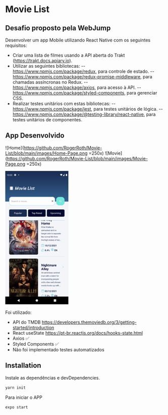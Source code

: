 # Movie List
## Desafio proposto pela WebJump

Desenvolver um app Mobile utilizando React Native com os seguintes requisitos:
- Criar uma lista de filmes usando a API aberta do Trakt (https://trakt.docs.apiary.io).
- Utilizar as seguintes bibliotecas:
-- https://www.npmjs.com/package/redux, para controle de estado.
-- https://www.npmjs.com/package/redux-promise-middleware, para chamadas assíncronas no Redux.
-- https://www.npmjs.com/package/axios, para acesso à API.
-- https://www.npmjs.com/package/styled-components, para gerenciar CSS.
- Realizar testes unitários com estas bibliotecas:
-- <https://www.npmjs.com/package/jest>, para testes unitários de lógica.
-- <https://www.npmjs.com/package/@testing-library/react-native>, para testes unitários de componentes.

## App Desenvolvido

![Home](https://github.com/RogerRoth/Movie-List/blob/main/images/Home-Page.png =250x) ![Movie](https://github.com/RogerRoth/Movie-List/blob/main/images/Movie-Page.png =250x)

<img src="https://github.com/RogerRoth/Movie-List/blob/main/images/Home-Page.png" alt="Home" width="200"/>

Foi utilizado:
- API do TMDB <https://developers.themoviedb.org/3/getting-started/introduction>
- React useState https://pt-br.reactjs.org/docs/hooks-state.html
- Axios ✅
- Styled Components ✅
- Não foi implementado testes automatizados

## Installation

Instale as dependências e devDependencies.

```sh
yarn init
```

Para iniciar o APP

```sh
expo start
```